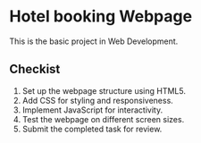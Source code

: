 # Hotel booking Webpage
This is the basic project in Web Development.

## Checkist
1. Set up the webpage structure using HTML5.  
2. Add CSS for styling and responsiveness.  
3. Implement JavaScript for interactivity.  
4. Test the webpage on different screen sizes.  
5. Submit the completed task for review.  
